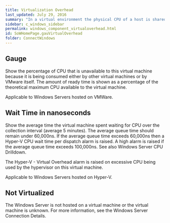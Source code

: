 ```yaml
---
title: Virtualization Overhead
last_updated: July 29, 2016
summary: "In a virtual environment the physical CPU of a host is shared by virtual machines and the hypervisor. Multiple processes may want to use the physical CPU of the host at the same time. The virtual machines may have to wait to be scheduled on a CPU."
sidebar: c_windows_sidebar
permalink: windows_component_virtualoverhead.html
id: SoWHomePage.gauVirtualOverhead
folder: ConnectWindows
---
```




## Gauge

Show the percentage of CPU that is unavailable to this virtual machine because it is being consumed either by other virtual machines or by VMware itself. The amount of ready time is shown as a percentage of the theoretical maximum CPU available to the virtual machine.

Applicable to Windows Servers hosted on VMWare.

## Wait Time in nanoseconds

Show the average time the virtual machine spent waiting for CPU over the collection interval (average 5 minutes). The average queue time should remain under 60,000ns. If the average queue time exceeds 60,000ns then a Hyper-V CPU wait time per dispatch alarm is raised. A high alarm is raised if the average queue time exceeds 100,000ns. See also Windows Server CPU Drilldown.

The Hyper-V - Virtual Overhead alarm is raised on excessive CPU being used by the hypervisor on this virtual machine.

Applicable to Windows Servers hosted on Hyper-V.


## Not Virtualized

The Windows Server is not hosted on a virtual machine or the virtual machine is unknown. For more information, see the Windows Server Connection Details.
